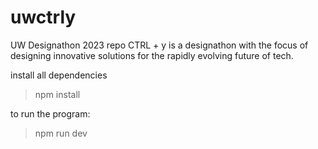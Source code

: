 # uwctrly
 UW Designathon 2023 repo
 CTRL + y is a designathon with the focus of designing innovative solutions for the rapidly evolving future of tech.
 
install all dependencies 
> npm install

to run the program:
> npm run dev

